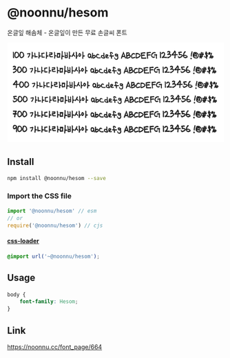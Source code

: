 # @noonnu/hesom

온글잎 해솜체 - 온글잎이 만든 무료 손글씨 폰트

![example](./example.png)

## Install

```bash
npm install @noonnu/hesom --save
```

### Import the CSS file

```js
import '@noonnu/hesom' // esm
// or
require('@noonnu/hesom') // cjs
```

#### [css-loader](https://github.com/webpack-contrib/css-loader)

```css
@import url('~@noonnu/hesom');
```

## Usage

```css
body {
    font-family: Hesom;
}
```

## Link

https://noonnu.cc/font_page/664
